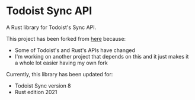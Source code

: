 # Todoist Sync API

A Rust library for Todoist's Sync API.

This project has been forked from [here](https://github.com/ishehadeh/todoist-rs) because:
  * Some of Todoist's and Rust's APIs have changed
  * I'm working on another project that depends on this and it just makes it a whole lot easier having my own fork

Currently, this library has been updated for:
  * Todoist Sync version 8
  * Rust edition 2021